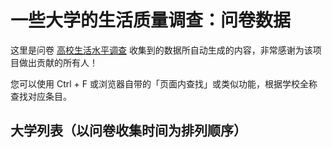 # 一些大学的生活质量调查：问卷数据

这里是问卷 [高校生活水平调查](https://www.wenjuan.com/s/UZBZJv8lWrd/) 收集到的数据所自动生成的内容，非常感谢为该项目做出贡献的所有人！

您可以使用 Ctrl + F 或浏览器自带的「页面内查找」或类似功能，根据学校全称查找对应条目。

## 大学列表（以问卷收集时间为排列顺序）